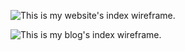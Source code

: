 ![This is my website's index wireframe.](../../sheamunion.github.io/wireframe-index.png)


![This is my blog's index wireframe.](sheamunion/sheamunion.github.io/blog/wireframe-blog-index.png)